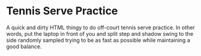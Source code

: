 # Tennis Serve Practice
A quick and dirty HTML thingy to do off-court tennis serve practice.
In other words, put the laptop in front of you and split step and
shadow swing to the side randomly sampled trying to be as fast as
possible while maintaining a good balance.
